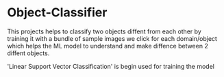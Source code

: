 # Object-Classifier
This projects helps to classify two objects diffent from each other by training it with a bundle of sample images we click for each domain/object which helps the ML model to understand and make diffence between 2 diffent objects.

'Linear Support Vector Classification' is begin used for training the model
